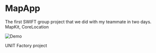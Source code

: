# MapApp
The first SWIFT group project that we did with my teammate in two days. MapKit, CoreLocation


![Demo](https://github.com/OleksandrFedorenko/MapApp/blob/master/demo/MapApp.gif)

UNIT Factory project
